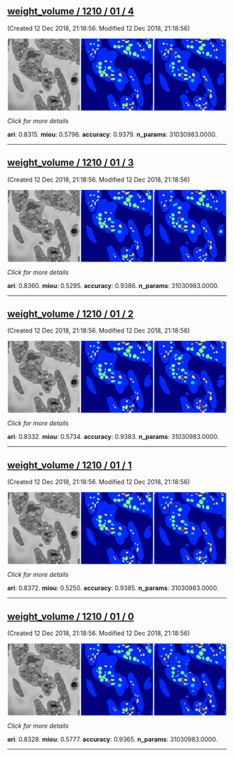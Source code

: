 <div class="thumbnail"><a href="4"><h2>weight_volume / 1210 / 01 / 4</h2></a><p>(Created 12 Dec 2018, 21:18:56. Modified 12 Dec 2018, 21:18:56)
</p><a href="4"><img src="4/media/summary.png" align="center"></a><p>
<i>Click for more details</i>
</p></div>

**ari**: 0.8315. **miou**: 0.5796. **accuracy**: 0.9379. **n_params**: 31030983.0000. 

---

<div class="thumbnail"><a href="3"><h2>weight_volume / 1210 / 01 / 3</h2></a><p>(Created 12 Dec 2018, 21:18:56. Modified 12 Dec 2018, 21:18:56)
</p><a href="3"><img src="3/media/summary.png" align="center"></a><p>
<i>Click for more details</i>
</p></div>

**ari**: 0.8360. **miou**: 0.5295. **accuracy**: 0.9386. **n_params**: 31030983.0000. 

---

<div class="thumbnail"><a href="2"><h2>weight_volume / 1210 / 01 / 2</h2></a><p>(Created 12 Dec 2018, 21:18:56. Modified 12 Dec 2018, 21:18:56)
</p><a href="2"><img src="2/media/summary.png" align="center"></a><p>
<i>Click for more details</i>
</p></div>

**ari**: 0.8332. **miou**: 0.5734. **accuracy**: 0.9383. **n_params**: 31030983.0000. 

---

<div class="thumbnail"><a href="1"><h2>weight_volume / 1210 / 01 / 1</h2></a><p>(Created 12 Dec 2018, 21:18:56. Modified 12 Dec 2018, 21:18:56)
</p><a href="1"><img src="1/media/summary.png" align="center"></a><p>
<i>Click for more details</i>
</p></div>

**ari**: 0.8372. **miou**: 0.5250. **accuracy**: 0.9385. **n_params**: 31030983.0000. 

---

<div class="thumbnail"><a href="0"><h2>weight_volume / 1210 / 01 / 0</h2></a><p>(Created 12 Dec 2018, 21:18:56. Modified 12 Dec 2018, 21:18:56)
</p><a href="0"><img src="0/media/summary.png" align="center"></a><p>
<i>Click for more details</i>
</p></div>

**ari**: 0.8328. **miou**: 0.5777. **accuracy**: 0.9365. **n_params**: 31030983.0000. 

---